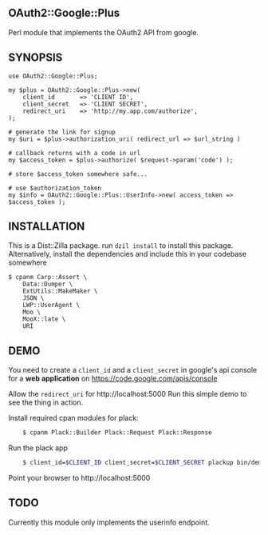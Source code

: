 ## OAuth2::Google::Plus

Perl module that implements the OAuth2 API from google.

## SYNOPSIS

    use OAuth2::Google::Plus;

    my $plus = OAuth2::Google::Plus->new(
        client_id       => 'CLIENT ID',
        client_secret   => 'CLIENT SECRET',
        redirect_uri    => 'http://my.app.com/authorize',
    );

    # generate the link for signup
    my $uri = $plus->authorization_uri( redirect_url => $url_string )

    # callback returns with a code in url
    my $access_token = $plus->authorize( $request->param('code') );

    # store $access_token somewhere safe...

    # use $authorization_token
    my $info = OAuth2::Google::Plus::UserInfo->new( access_token => $access_token );

## INSTALLATION

This is a Dist::Zilla package. run `dzil install` to install this package.
Alternatively, install the dependencies and include this in your codebase somewhere

    $ cpanm Carp::Assert \
        Data::Dumper \
        ExtUtils::MakeMaker \
        JSON \
        LWP::UserAgent \
        Moo \
        MooX::late \
        URI

## DEMO

You need to create a `client_id` and a `client_secret` in google's api console for a **web application**
on https://code.google.com/apis/console

Allow the `redirect_uri` for http://localhost:5000
Run this simple demo to see the thing in action.

Install required cpan modules for plack:

```bash
    $ cpanm Plack::Builder Plack::Request Plack::Response
```

Run the plack app

```bash
    $ client_id=$CLIENT_ID client_secret=$CLIENT_SECRET plackup bin/demo.pl
```

Point your browser to http://localhost:5000


## TODO

Currently this module only implements the userinfo endpoint.

